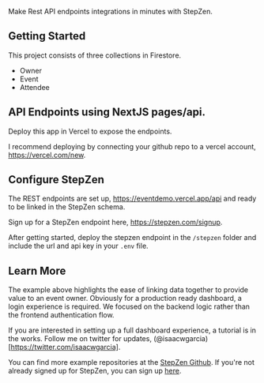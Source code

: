 Make Rest API endpoints integrations in minutes with StepZen.

## Getting Started

This project consists of three collections in Firestore.

- Owner
- Event
- Attendee

## API Endpoints using NextJS pages/api.

Deploy this app in Vercel to expose the endpoints.

I recommend deploying by connecting your github repo to a vercel account, https://vercel.com/new.

## Configure StepZen

The REST endpoints are set up, https://eventdemo.vercel.app/api and ready to be linked in the StepZen schema.

Sign up for a StepZen endpoint here, https://stepzen.com/signup.

After getting started, deploy the stepzen endpoint in the `/stepzen` folder and include the url and api key in your `.env` file.

## Learn More

The example above highlights the ease of linking data together to provide value to an event owner. Obviously for a production ready dashboard, a login experience is required. We focused on the backend logic rather than the frontend authentication flow.

If you are interested in setting up a full dashboard experience, a tutorial is in the works. Follow me on twitter for updates, (@isaacwgarcia)[https://twitter.com/isaacwgarcia].

You can find more example repositories at the [StepZen Github](http://github.com/stepzen-dev). If you're not already signed up for StepZen, you can sign up [here](https://www.stepzen.com/signup).
